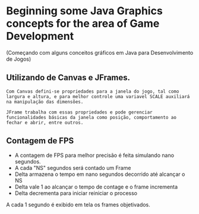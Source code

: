 # Beginning some Java Graphics concepts for the area of Game Development 
(Começando com alguns conceitos gráficos em Java para Desenvolvimento de Jogos)

## Utilizando de Canvas e JFrames.
```
Com Canvas defini-se propriedades para a janela do jogo, tal como largura e altura, e para melhor controle uma variavel SCALE auxiliará na manipulação das dimensões.

JFrame trabalha com essas propriedades e pode gerenciar funcionalidades básicas da janela como posição, comportamento ao fechar e abrir, entre outros.
```

## Contagem de FPS

* A contagem de FPS para melhor precisão é feita simulando nano segundos.
* A cada "NS" segundos será contado um Frame
* Delta armazena o tempo em nano segundos decorrido até alcançar o NS
* Delta vale 1 ao alcançar o tempo de contage e o frame incrementa
* Delta decrementa para iniciar reiniciar o processo

A cada 1 segundo é exibido em tela os frames objetivados.
